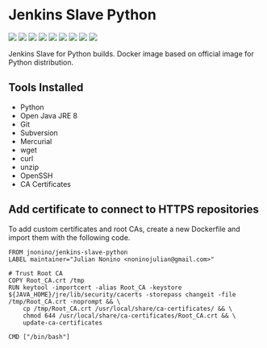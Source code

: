 # Jenkins Slave Python

[![](https://img.shields.io/docker/pulls/jnonino/jenkins-slave-python.svg)](https://hub.docker.com/r/jnonino/jenkins-slave-python/)
[![](hhttps://img.shields.io/docker/build/jnonino/jenkins-slave-python)](https://hub.docker.com/r/jnonino/jenkins-slave-python/)
[![](https://img.shields.io/docker/automated/jnonino/jenkins-slave-python)](https://hub.docker.com/r/jnonino/jenkins-slave-python/)
[![](https://img.shields.io/docker/stars/jnonino/jenkins-slave-python)](https://hub.docker.com/r/jnonino/jenkins-slave-python/)
[![](https://img.shields.io/github/license/jnonino/jenkins-slave-python-docker-image)](https://github.com/jnonino/jenkins-slave-python-docker-image)
[![](https://img.shields.io/github/issues/jnonino/jenkins-slave-python-docker-image)](https://github.com/jnonino/jenkins-slave-python-docker-image)
[![](https://img.shields.io/github/issues-closed/jnonino/jenkins-slave-python-docker-image)](https://github.com/jnonino/jenkins-slave-python-docker-image)
[![](https://img.shields.io/github/languages/code-size/jnonino/jenkins-slave-python-docker-image)](https://github.com/jnonino/jenkins-slave-python-docker-image)
[![](https://img.shields.io/github/repo-size/jnonino/jenkins-slave-python-docker-image)](https://github.com/jnonino/jenkins-slave-python-docker-image)

Jenkins Slave for Python builds. Docker image based on official image for Python distribution.

## Tools Installed ##

- Python
- Open Java JRE 8
- Git
- Subversion
- Mercurial
- wget
- curl
- unzip
- OpenSSH
- CA Certificates

## Add certificate to connect to HTTPS repositories

To add custom certificates and root CAs, create a new Dockerfile and import them with the following code.

	FROM jnonino/jenkins-slave-python
	LABEL maintainer="Julian Nonino <noninojulian@gmail.com>"

	# Trust Root CA
	COPY Root_CA.crt /tmp
	RUN keytool -importcert -alias Root_CA -keystore ${JAVA_HOME}/jre/lib/security/cacerts -storepass changeit -file /tmp/Root_CA.crt -noprompt && \
		cp /tmp/Root_CA.crt /usr/local/share/ca-certificates/ && \
		chmod 644 /usr/local/share/ca-certificates/Root_CA.crt && \
		update-ca-certificates

	CMD ["/bin/bash"]
